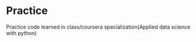 # Practice
Practice code learned in class/coursera specialization(Applied data science with python)
